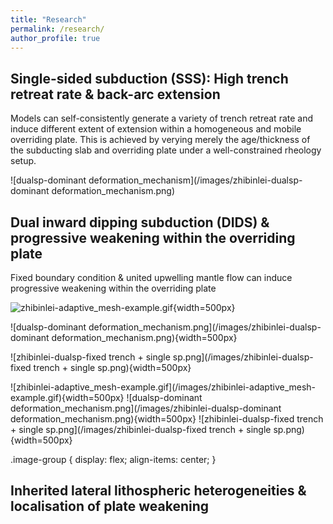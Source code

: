 ```yaml
---
title: "Research"
permalink: /research/
author_profile: true
---
```


## Single-sided subduction (SSS): High trench retreat rate & back-arc extension

Models can self-consistently generate a variety of trench retreat rate and induce different extent of extension within a homogeneous and mobile overriding plate.
This is achieved by verying merely the age/thickness of the subducting slab and overriding plate under a well-constrained rheology setup.

![dualsp-dominant deformation_mechanism](/images/zhibinlei-dualsp-dominant deformation_mechanism.png)

## Dual inward dipping subduction (DIDS) & progressive weakening within the overriding plate

Fixed boundary condition & united upwelling mantle flow can induce progressive weakening within the overriding plate

![zhibinlei-adaptive_mesh-example.gif](/images/zhibinlei-adaptive_mesh-example.gif){width=500px}

![dualsp-dominant deformation_mechanism.png](/images/zhibinlei-dualsp-dominant deformation_mechanism.png){width=500px}

![zhibinlei-dualsp-fixed trench + single sp.png](/images/zhibinlei-dualsp-fixed trench + single sp.png){width=500px}

<div class="image-group">
  ![zhibinlei-adaptive_mesh-example.gif](/images/zhibinlei-adaptive_mesh-example.gif){width=500px}
  ![dualsp-dominant deformation_mechanism.png](/images/zhibinlei-dualsp-dominant deformation_mechanism.png){width=500px}
  ![zhibinlei-dualsp-fixed trench + single sp.png](/images/zhibinlei-dualsp-fixed trench + single sp.png){width=500px}
</div>

.image-group {
  display: flex;
  align-items: center;
}

## Inherited lateral lithospheric heterogeneities & localisation of plate weakening
